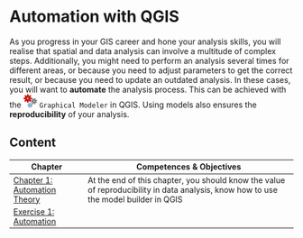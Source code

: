 # Automation with QGIS

As you progress in your GIS career and hone your analysis skills, you will realise that spatial and data analysis can involve a multitude of complex steps. Additionally, you might need to perform an analysis several times for different areas, or because you need to adjust parameters to get the correct result, or because you need to update an outdated analysis. In these cases, you will want to __automate__ the analysis process. This can be achieved with the ![](/fig/processingModel.png) `Graphical Modeler` in QGIS. Using models also ensures the __reproducibility__ of your analysis. 

## Content

| __Chapter__ | __Competences & Objectives__ |
| ----------- | ---------------------------- |
| [Chapter 1: Automation Theory](/content/Module_7/en_qgis_automation_theory.md) | At the end of this chapter, you should know the value of reproducibility in data analysis, know how to use the model builder in QGIS |
| [Exercise 1: Automation](/content/Module_7/en_qgis_module_7_ex1.md) | | 



